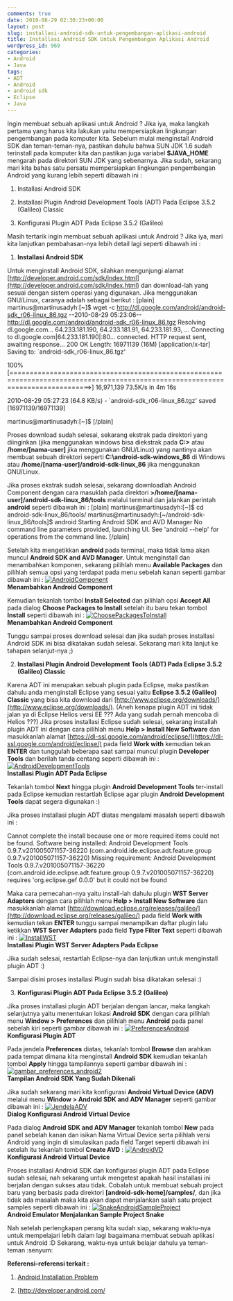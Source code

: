 ```yaml
---
comments: true
date: 2010-08-29 02:30:23+00:00
layout: post
slug: installasi-android-sdk-untuk-pengembangan-aplikasi-android
title: Installasi Android SDK Untuk Pengembangan Aplikasi Android
wordpress_id: 969
categories:
- Android
- Java
tags:
- ADT
- Android
- android sdk
- Eclipse
- Java
---
```


Ingin membuat sebuah aplikasi untuk Android ? Jika iya, maka langkah pertama yang harus kita lakukan yaitu mempersiapkan lingkungan pengembangan pada komputer kita. Sebelum mulai menginstall Android SDK dan teman-teman-nya, pastikan dahulu bahwa SUN JDK 1.6 sudah terinstall pada komputer kita dan pastikan juga variabel **$JAVA_HOME** mengarah pada direktori SUN JDK yang sebenarnya. Jika sudah, sekarang mari kita bahas satu persatu mempersiapkan lingkungan pengembangan Android yang kurang lebih seperti dibawah ini :




  1. Installasi Android SDK


  2. Installasi Plugin Android Development Tools (ADT) Pada Eclipse 3.5.2 (Galileo) Classic


  3. Konfigurasi Plugin ADT Pada Eclipse 3.5.2 (Galileo)



Masih tertarik ingin membuat sebuah aplikasi untuk Android ? Jika iya, mari kita lanjutkan pembahasan-nya lebih detail lagi seperti dibawah ini :
<!-- more -->


  1. **Installasi Android SDK**

Untuk menginstall Android SDK, silahkan mengunjungi alamat [http://developer.android.com/sdk/index.html](http://developer.android.com/sdk/index.html) dan download-lah yang sesuai dengan sistem operasi yang digunakan. Jika menggunakan GNU/Linux, caranya adalah sebagai berikut :
[plain]
martinus@martinusadyh:[~]$ wget -c http://dl.google.com/android/android-sdk_r06-linux_86.tgz
--2010-08-29 05:23:06--  http://dl.google.com/android/android-sdk_r06-linux_86.tgz
Resolving dl.google.com... 64.233.181.190, 64.233.181.91, 64.233.181.93, ...
Connecting to dl.google.com|64.233.181.190|:80... connected.
HTTP request sent, awaiting response... 200 OK
Length: 16971139 (16M) [application/x-tar]
Saving to: `android-sdk_r06-linux_86.tgz'

100%[================================================================================================================================>] 16,971,139  73.5K/s   in 4m 16s  

2010-08-29 05:27:23 (64.8 KB/s) - `android-sdk_r06-linux_86.tgz' saved [16971139/16971139]

martinus@martinusadyh:[~]$
[/plain]

Proses download sudah selesai, sekarang ekstrak pada direktori yang diinginkan (jika menggunakan windows bisa diekstrak pada **C:\>** atau **/home/[nama-user]** jika menggunakan GNU/Linux) yang nantinya akan membuat sebuah direktori seperti **C:\android-sdk-windows_86** di Windows atau **/home/[nama-user]/android-sdk-linux_86** jika menggunakan GNU/Linux.

Jika proses ekstrak sudah selesai, sekarang downloadlah Android Component dengan cara masuklah pada direktori **>/home/[nama-user]/android-sdk-linux_86/tools** melalui terminal dan jalankan perintah **android** seperti dibawah ini :
[plain]
martinus@martinusadyh:[~]$ cd android-sdk-linux_86/tools/
martinus@martinusadyh:[~/android-sdk-linux_86/tools]$ android 
Starting Android SDK and AVD Manager
No command line parameters provided, launching UI.
See 'android --help' for operations from the command line.
[/plain]

Setelah kita mengetikkan **android** pada terminal, maka tidak lama akan muncul **Android SDK and AVD Manager**. Untuk menginstall dan menambahkan komponen, sekarang pilihlah menu **Available Packages** dan pilihlah semua opsi yang terdapat pada menu sebelah kanan seperti gambar dibawah ini :
[![AndroidComponent](http://martinusadyh.web.id/wp-content/gallery/tutorial/androidcomponent.png)](http://martinusadyh.web.id/gallery/?album=4&gallery=3&pid=107)  
**Menambahkan Android Component**

Kemudian tekanlah tombol **Install Selected** dan pilihlah opsi **Accept All** pada dialog **Choose Packages to Install** setelah itu baru tekan tombol **Install** seperti dibawah ini :
[![ChoosePackagesToInstall](http://martinusadyh.web.id/wp-content/gallery/tutorial/choosepackagestoinstall.png)](http://martinusadyh.web.id/gallery/?album=4&gallery=3&pid=110)  
**Menambahkan Android Component**

Tunggu sampai proses download selesai dan jika sudah proses installasi Android SDK ini bisa dikatakan sudah selesai. Sekarang mari kita lanjut ke tahapan selanjut-nya ;)




  2. **Installasi Plugin Android Development Tools (ADT) Pada Eclipse 3.5.2 (Galileo) Classic**

Karena ADT ini merupakan sebuah plugin pada Eclipse, maka pastikan dahulu anda menginstall Eclipse yang sesuai yaitu **Eclipse 3.5.2 (Galileo) Classic** yang bisa kita download dari [http://www.eclipse.org/downloads/](http://www.eclipse.org/downloads/). (Aneh kenapa plugin ADT ini tidak jalan ya di Eclipse Helios versi EE ??? Ada yang sudah pernah mencoba di Helios ???) Jika proses installasi Eclipse sudah selesai, sekarang installah plugin ADT ini dengan cara pilihlah menu **Help > Install New Software** dan masukkanlah alamat [https://dl-ssl.google.com/android/eclipse/](https://dl-ssl.google.com/android/eclipse/) pada field **Work with** kemudian tekan **ENTER** dan tunggulah beberapa saat sampai muncul plugin **Developer Tools** dan berilah tanda centang seperti dibawah ini :
[![AndroidDevelopmentTools](http://martinusadyh.web.id/wp-content/gallery/tutorial/androiddevelopmenttools.png)](http://martinusadyh.web.id/gallery/?album=4&gallery=3&pid=108)  
**Installasi Plugin ADT Pada Eclipse**

Tekanlah tombol **Next** hingga plugin **Android Development Tools** ter-install pada Eclipse kemudian restartlah Eclipse agar plugin **Android Development Tools** dapat segera digunakan :)



> 
Jika proses installasi plugin ADT diatas mengalami masalah seperti dibawah ini :

>
>> 
Cannot complete the install because one or more required items could not be found.
Software being installed: Android Development Tools 0.9.7.v201005071157-36220 (com.android.ide.eclipse.adt.feature.group 0.9.7.v201005071157-36220)
Missing requirement: Android Development Tools 0.9.7.v201005071157-36220 (com.android.ide.eclipse.adt.feature.group 0.9.7.v201005071157-36220) requires 'org.eclipse.gef 0.0.0' but it could not be found

> 
> 

Maka cara pemecahan-nya yaitu install-lah dahulu plugin **WST Server Adapters** dengan cara pilihlah menu **Help > Install New Software** dan masukkanlah alamat [http://download.eclipse.org/releases/galileo/](http://download.eclipse.org/releases/galileo/) pada field **Work with** kemudian tekan **ENTER** tunggu sampai menampilkan daftar plugin lalu ketikkan **WST Server Adapters** pada field **Type Filter Text** seperti dibawah ini :
[![InstallWST](http://martinusadyh.web.id/wp-content/gallery/tutorial/installwst.png)](http://martinusadyh.web.id/gallery/?album=4&gallery=3&pid=112)  
**Installasi Plugin WST Server Adapters Pada Eclipse**

Jika sudah selesai, restartlah Eclipse-nya dan lanjutkan untuk menginstall plugin ADT :)




Sampai disini proses installasi Plugin sudah bisa dikatakan selesai :)




  3. **Konfigurasi Plugin ADT Pada Eclipse 3.5.2 (Galileo)**

Jika proses installasi plugin ADT berjalan dengan lancar, maka langkah selanjutnya yaitu menentukan lokasi **Android SDK** dengan cara pilihlah menu **Window > Preferences** dan pilihlah menu **Android** pada panel sebelah kiri seperti gambar dibawah ini :
[![PreferencesAndroid](http://martinusadyh.web.id/wp-content/gallery/tutorial/preferencesandroid.png)](http://martinusadyh.web.id/gallery/?album=4&gallery=3&pid=114)  
**Konfigurasi Plugin ADT**

Pada jendela **Preferences** diatas, tekanlah tombol **Browse** dan arahkan pada tempat dimana kita menginstall **Android SDK** kemudian tekanlah tombol **Apply** hingga tampilannya seperti gambar dibawah ini :
[![gambar_preferences_android2](http://martinusadyh.web.id/wp-content/gallery/tutorial/gambar_preferences_android2.png)](http://martinusadyh.web.id/gallery/?album=4&gallery=3&pid=111)  
**Tampilan Android SDK Yang Sudah Dikenali**

Jika sudah sekarang mari kita konfigurasi **Android Virtual Device (ADV)** melalui menu **Window > Android SDK and ADV Manager** seperti gambar dibawah ini :
[![JendelaADV](http://martinusadyh.web.id/wp-content/gallery/tutorial/jendelaadv.png)](http://martinusadyh.web.id/gallery/?album=4&gallery=3&pid=113)  
**Dialog Konfigurasi Android Virtual Device**

Pada dialog **Android SDK and ADV Manager** tekanlah tombol **New** pada panel sebelah kanan dan isikan Nama Virtual Device serta pilihlah versi Android yang ingin di simulasikan pada field Target seperti dibawah ini setelah itu tekanlah tombol **Create AVD** :
[![AndroidVD](http://martinusadyh.web.id/wp-content/gallery/tutorial/androidvd.png)](http://martinusadyh.web.id/gallery/?album=4&gallery=3&pid=109)  
**Konfigurasi Android Virtual Device**




Proses installasi Android SDK dan konfigurasi plugin ADT pada Eclipse sudah selesai, nah sekarang untuk mengetest apakah hasil installasi ini berjalan dengan sukses atau tidak. Cobalah untuk membuat sebuah project baru yang berbasis pada direktori **[android-sdk-home]/samples/**, dan jika tidak ada masalah maka kita akan dapat menjalankan salah satu project samples seperti dibawah ini :
[![SnakeAndroidSampleProject](http://martinusadyh.web.id/wp-content/gallery/tutorial/snakeandroidsampleproject.png)](http://martinusadyh.web.id/gallery/?album=4&gallery=3&pid=115)  
**Android Emulator Menjalankan Sample Project Snake**

Nah setelah perlengkapan perang kita sudah siap, sekarang waktu-nya untuk mempelajari lebih dalam lagi bagaimana membuat sebuah aplikasi untuk Android :D Sekarang, waktu-nya untuk belajar dahulu ya teman-teman  :senyum: 

**Referensi-referensi terkait :**




  1. [Android Installation Problem](http://blog.tobsen.de/2009/12/android-sdk-installationsprobleme.html)


  2. [http://developer.android.com/


